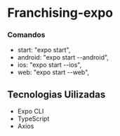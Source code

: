 # Franchising-expo

### Comandos
- start: "expo start",
- android: "expo start --android",
- ios: "expo start --ios",
- web: "expo start --web",

## Tecnologias Uilizadas
- Expo CLI
- TypeScript
- Axios
